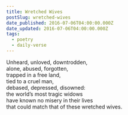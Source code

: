 ```yaml
---
title: Wretched Wives
postSlug: wretched-wives
date_published: 2016-07-06T04:00:00.000Z
date_updated: 2016-07-06T04:00:00.000Z
tags:
  - poetry
  - daily-verse
---
```


Unheard, unloved, downtrodden,  
alone, abused, forgotten,  
trapped in a free land,  
tied to a cruel man,  
debased, depressed, disowned:  
the world’s most tragic widows  
have known no misery in their lives  
that could match that of these wretched wives.
